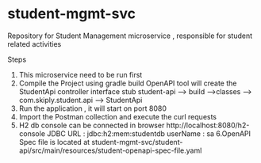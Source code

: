 # student-mgmt-svc
Repository for Student Management microservice , responsible for student related activities

Steps
1. This microservice need to be run first
2. Compile the Project using gradle build
   OpenAPI tool  will create the StudentApi controller interface stub
   student-api --> build -->classes --> com.skiply.student.api --> StudentApi
3. Run the application , it will start on port 8080
4. Import the Postman collection and execute the curl requests
5. H2 db console can be connected in browser
   http://localhost:8080/h2-console
   JDBC URL : jdbc:h2:mem:studentdb
   userName : sa
6.OpenAPI Spec file is located at
   student-mgmt-svc/student-api/src/main/resources/student-openapi-spec-file.yaml

